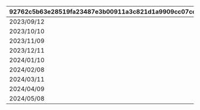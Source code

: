 |92762c5b63e28519fa23487e3b00911a3c821d1a9909cc07cd20644ca339c2b2|63d71de30290a756e201ded3fc3057bee2eafd71548b0c9262661b5bce381a96|7f20026e16aee214830a4a27091dcdd3dd4e751e09f1f373c3d9847124d62630|cbe1ee8a82304b4b841fb7ad2778b55ecb536511d2ae66a2c1a548d8f009f30a|7962afbb217a543c4f1f23f66043c8f1a0c2696e3101f7428b48e70041ad3cc1|6506df829dbd10539a7d4f764331c1521305bc68c46bf9a6b5fcc21d2df22b4c|b2f96152f70192fc0da9d27984d40846b8a89fc24be6e6e373bf1f6f46fc5a92|
| --- | --- | --- | --- | --- | --- | --- |
|2023/09/12|1001|2023/09/07 12:00:00|2023/09/12 15:00:00|2023/09/11 23:59:59|2023/09/15 11:59:59|2023/09/10 23:59:59|
|2023/10/10|1002|2023/10/05 12:00:00|2023/10/10 15:00:00|2023/10/09 23:59:59|2023/10/13 11:59:59|2023/10/08 23:59:59|
|2023/11/09|1003|2023/11/04 12:00:00|2023/11/09 15:00:00|2023/11/08 23:59:59|2023/11/12 11:59:59|2023/11/07 23:59:59|
|2023/12/11|1004|2023/12/06 12:00:00|2023/12/11 15:00:00|2023/12/10 23:59:59|2023/12/14 11:59:59|2023/12/09 23:59:59|
|2024/01/10|1005|2024/01/05 12:00:00|2024/01/10 15:00:00|2024/01/09 23:59:59|2024/01/13 11:59:59|2024/01/08 23:59:59|
|2024/02/08|1006|2024/02/03 12:00:00|2024/02/08 15:00:00|2024/02/07 23:59:59|2024/02/11 11:59:59|2024/02/06 23:59:59|
|2024/03/11|1007|2024/03/06 12:00:00|2024/03/11 15:00:00|2024/03/10 23:59:59|2024/03/14 11:59:59|2024/03/09 23:59:59|
|2024/04/09|1008|2024/04/04 12:00:00|2024/04/09 15:00:00|2024/04/08 23:59:59|2024/04/12 11:59:59|2024/04/07 23:59:59|
|2024/05/08|1009|2024/05/03 12:00:00|2024/05/08 15:00:00|2024/05/07 23:59:59|2024/05/11 11:59:59|2024/05/06 23:59:59|